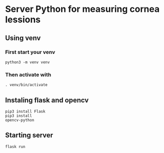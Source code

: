 # Server Python for measuring cornea lessions
## Using venv
### First start your venv 
<code>python3 -m venv venv</code>
### Then activate with
<code>. venv/bin/activate </code>

## Instaling flask and opencv
<code>pip3 install Flask</code> <br />
<code>pip3 install opencv-python</code>

## Starting server

<code>flask run</code>
